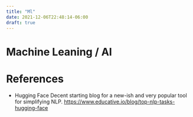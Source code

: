 ```yaml
---
title: "Ml"
date: 2021-12-06T22:48:14-06:00
draft: true
---
```


# Machine Leaning / AI

# References

* Hugging Face
Decent starting blog for a new-ish and very popular tool for simplifying NLP. 
https://www.educative.io/blog/top-nlp-tasks-hugging-face